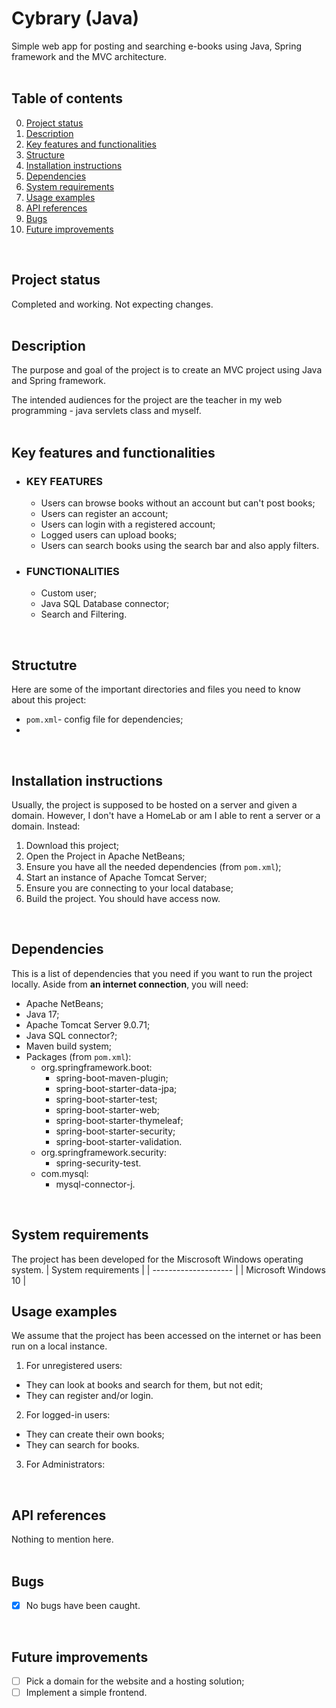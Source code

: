 # Cybrary (Java)
Simple web app for posting and searching e-books using Java, Spring framework and the MVC architecture.
<br/>
<br/>

## Table of contents
0. [Project status](#Project-status)
1. [Description](#Description)
3. [Key features and functionalities](#Key-features-and-functionalities)
4. [Structure](#Structure)
5. [Installation instructions](#Installation-instructions)
6. [Dependencies](#Dependencies)
7. [System requirements](#System-requirements)
8. [Usage examples](#Usage-examples)
9. [API references](#API-references)
10. [Bugs](#Bugs)
11. [Future improvements](#Futute-improvements)
<br/>

## Project status
Completed and working. Not expecting changes.
<br/>
<br/>

## Description
The purpose and goal of the project is to create an MVC project using Java and Spring framework.

The intended audiences for the project are the teacher in my web programming - java servlets class and myself.
<br/>
<br/>

## Key features and functionalities
* ### KEY FEATURES
  * Users can browse books without an account but can't post books;
  * Users can register an account;
  * Users can login with a registered account;
  * Logged users can upload books;
  * Users can search books using the search bar and also apply filters.
 
* ### FUNCTIONALITIES
  * Custom user;
  * Java SQL Database connector;
  * Search and Filtering.
<br/>

## Structutre
Here are some of the important directories and files you need to know about this project:
* `pom.xml`- config file for dependencies;
* 
<br/>

## Installation instructions
Usually, the project is supposed to be hosted on a server and given a domain. However, I don't have a HomeLab or am I able to rent a server or a domain. Instead:
1. Download this project;
2. Open the Project in Apache NetBeans;
4. Ensure you have all the needed dependencies (from `pom.xml`);
5. Start an instance of Apache Tomcat Server;
6. Ensure you are connecting to your local database;
7. Build the project. You should have access now.
<br/>

## Dependencies
This is a list of dependencies that you need if you want to run the project locally. Aside from **an internet connection**, you will need:
* Apache NetBeans;
* Java 17;
* Apache Tomcat Server 9.0.71;
* Java SQL connector?;
* Maven build system;
* Packages (from `pom.xml`):
  * org.springframework.boot:
    * spring-boot-maven-plugin;
    * spring-boot-starter-data-jpa;
    * spring-boot-starter-test;
    * spring-boot-starter-web;
    * spring-boot-starter-thymeleaf;
    * spring-boot-starter-security;
    * spring-boot-starter-validation.
  * org.springframework.security:
    * spring-security-test.
  * com.mysql:
    * mysql-connector-j. 
<br/>

## System requirements
The project has been developed for the Miscrosoft Windows operating system.
| System requirements  |
| -------------------- | 
| Microsoft Windows 10 | 
<br/>

## Usage examples
We assume that the project has been accessed on the internet or has been run on a local instance. 
<br/>

1. For unregistered users:
  * They can look at books and search for them, but not edit;
  * They can register and/or login.
2. For logged-in users:
  * They can create their own books;
  * They can search for books.
3. For Administrators:
<br/>

## API references
Nothing to mention here.
<br/>
<br/>

## Bugs
- [x] No bugs have been caught.
<br/>

## Future improvements
- [ ] Pick a domain for the website and a hosting solution;
- [ ] Implement a simple frontend.
